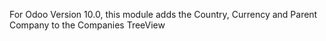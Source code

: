 For Odoo Version 10.0, this module adds the Country, Currency and Parent Company to the Companies TreeView
